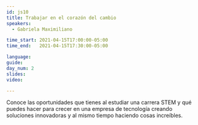 ```yaml
---
id: js10
title: Trabajar en el corazón del cambio
speakers:
  - Gabriela Maximiliano

time_start: 2021-04-15T17:00:00-05:00
time_end:   2021-04-15T17:30:00-05:00

language: 
guide:
day_num: 2
slides: 
video: 

---
```


Conoce las oportunidades que tienes al estudiar una carrera STEM y qué puedes hacer para crecer en una empresa de tecnología creando soluciones innovadoras y al mismo tiempo haciendo cosas increíbles.

